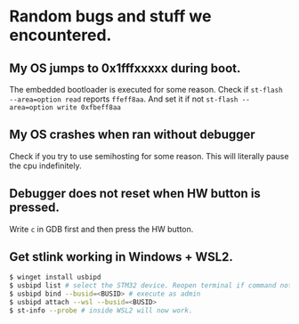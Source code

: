 

# Random bugs and stuff we encountered.

## My OS jumps to 0x1fffxxxxx during boot.
The embedded bootloader is executed for some reason.
Check if `st-flash --area=option read` reports `ffeff8aa`.
And set it if not `st-flash --area=option write 0xfbeff8aa`

## My OS crashes when ran without debugger
Check if you try to use semihosting for some reason. This will literally pause the cpu indefinitely.

## Debugger does not reset when HW button is pressed.
Write `c` in GDB first and then press the HW button.

## Get stlink working in Windows + WSL2.
```sh
$ winget install usbipd
$ usbipd list # select the STM32 device. Reopen terminal if command not found.
$ usbipd bind --busid=<BUSID> # execute as admin
$ usbipd attach --wsl --busid=<BUSID>
$ st-info --probe # inside WSL2 will now work.
```



